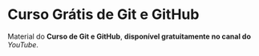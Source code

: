 # Curso Grátis de Git e GitHub
Material do **Curso de Git e GitHub**, **disponível gratuitamente no canal do** *YouTube*.
